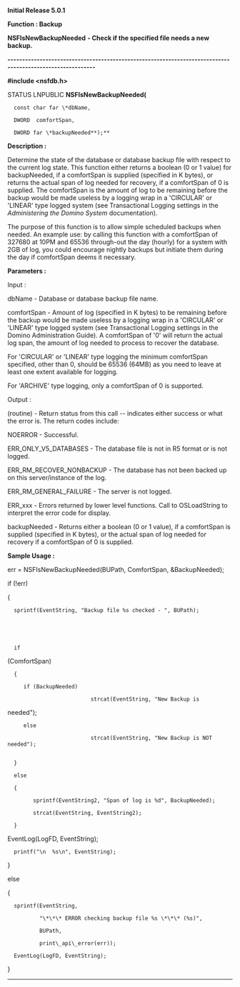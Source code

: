 




<!--
 /\* Font Definitions \*/
 @font-face
 {font-family:Courier;
 panose-1:2 7 4 9 2 2 5 2 4 4;}
@font-face
 {font-family:Helv;
 panose-1:2 11 6 4 2 2 2 3 2 4;}
@font-face
 {font-family:"Cambria Math";
 panose-1:2 4 5 3 5 4 6 3 2 4;}
 /\* Style Definitions \*/
 p.MsoNormal, li.MsoNormal, div.MsoNormal
 {margin-top:0cm;
 margin-right:0cm;
 margin-bottom:8.0pt;
 margin-left:0cm;
 line-height:107%;
 font-size:11.0pt;
 font-family:"Calibri",sans-serif;}
.MsoChpDefault
 {font-size:11.0pt;}
.MsoPapDefault
 {margin-bottom:8.0pt;
 line-height:107%;}
 /\* Page Definitions \*/
 @page WordSection1
 {size:612.0pt 792.0pt;
 margin:72.0pt 72.0pt 72.0pt 72.0pt;}
div.WordSection1
 {page:WordSection1;}
-->




**Initial Release 5.0.1**



**Function : Backup**



**NSFIsNewBackupNeeded** **- Check if
the specified file needs a new backup.**


**----------------------------------------------------------------------------------------------------------**



**#include <nsfdb.h>**



STATUS
LNPUBLIC **NSFIsNewBackupNeeded(**  

      const char far \*dbName,  

      DWORD  comfortSpan,  

      DWORD far \*backupNeeded**);**



**Description :**



Determine
the state of the database or database backup file with respect to the current
log state.  This function either returns a boolean (0 or 1 value) for
backupNeeded, if a comfortSpan is supplied (specified in K bytes), or returns
the actual span of log needed for recovery, if a comfortSpan of 0 is supplied. 
The comfortSpan is the amount of log to be remaining before the backup would be
made useless by a logging wrap in a 'CIRCULAR' or 'LINEAR' type logged system
(see Transactional Logging settings in the *Administering the Domino System*
documentation).


 


The purpose
of this function is to allow simple scheduled backups when needed.  An example
use: by calling this function with a comfortSpan of 327680 at 10PM and 65536
through-out the day (hourly) for a system with 2GB of log, you could encourage
nightly backups but initiate them during the day if comfortSpan deems it
necessary.


 


**Parameters :**



Input :  

dbName  -  Database or database backup file name.  

  

comfortSpan  -  Amount of log (specified in K bytes) to be remaining before the
backup would be made useless by a logging wrap in a 'CIRCULAR' or 'LINEAR' type
logged system (see Transactional Logging settings in the Domino Administration
Guide).  A comfortSpan of '0' will return the actual log span, the amount of
log needed to process to recover the database.  

  

For 'CIRCULAR' or 'LINEAR' type logging the minimum comfortSpan specified,
other than 0, should be 65536 (64MB) as you need to leave at least one extent
available for logging.  

  

For 'ARCHIVE' type logging, only  a comfortSpan of 0 is supported.  

  




Output :  

(routine)  -  Return status from this call -- indicates either success or what
the error is. The return codes include:  

  

NOERROR - Successful.  

  

ERR\_ONLY\_V5\_DATABASES - The database file is not in R5 format or is not logged.  

  

ERR\_RM\_RECOVER\_NONBACKUP - The database has not been backed up on this
server/instance of the log.  

  

ERR\_RM\_GENERAL\_FAILURE - The server is not logged.  

  

ERR\_xxx - Errors returned by lower level functions.  Call to OSLoadString to
interpret the error code for display.  

  

  

backupNeeded  -  Returns either a boolean (0 or 1 value), if a comfortSpan is
supplied (specified in K bytes), or the actual span of log needed for recovery
if a comfortSpan of 0 is supplied.  

  




 **Sample Usage :**



   err =
NSFIsNewBackupNeeded(BUPath, ComfortSpan, &BackupNeeded);


 


   if
(!err)  

   {  

      sprintf(EventString, "Backup file %s checked - ", BUPath);


 


      if
(ComfortSpan)  

      {  

         if (BackupNeeded)  

                              strcat(EventString, "New Backup is
needed");  

         else  

                              strcat(EventString, "New Backup is NOT needed");


      }  

      else  

      {  

            sprintf(EventString2, "Span of log is %d", BackupNeeded);  

            strcat(EventString, EventString2);  

      }


 


     
EventLog(LogFD, EventString);  

      printf("\n  %s\n", EventString);  

   }  

   else  

   {  

      sprintf(EventString,  

              "\*\*\* ERROR checking backup file %s \*\*\* (%s)",  

              BUPath,  

              print\_api\_error(err));  

      EventLog(LogFD, EventString);  

   }


 




----------------------------------------------------------------------------------------------------------


 





